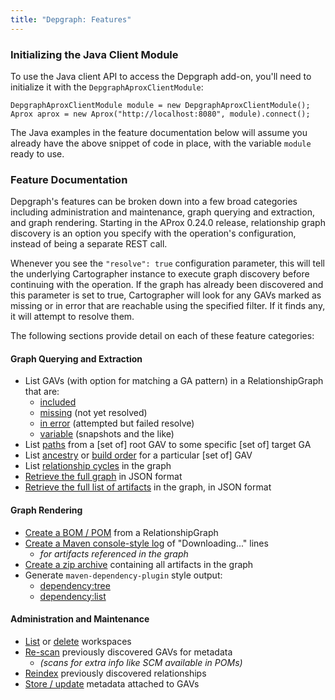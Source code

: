 ```yaml
---
title: "Depgraph: Features"
---
```


### Initializing the Java Client Module

To use the Java client API to access the Depgraph add-on, you'll need to initialize it with the `DepgraphAproxClientModule`:

    DepgraphAproxClientModule module = new DepgraphAproxClientModule();
    Aprox aprox = new Aprox("http://localhost:8080", module).connect();

The Java examples in the feature documentation below will assume you already have the above snippet of code in place, with the variable `module` ready to use.

### Feature Documentation

Depgraph's features can be broken down into a few broad categories including administration and maintenance, graph querying and extraction, and graph rendering. Starting in the AProx 0.24.0 release, relationship graph discovery is an option you specify with the operation's configuration, instead of being a separate REST call. 

Whenever you see the `"resolve": true` configuration parameter, this will tell the underlying Cartographer instance to execute graph discovery before continuing with the operation. If the graph has already been discovered and this parameter is set to true, Cartographer will look for any GAVs marked as missing or in error that are reachable using the specified filter. If it finds any, it will attempt to resolve them.

The following sections provide detail on each of these feature categories:

#### Graph Querying and Extraction
<a name="query"></a>

* List GAVs (with option for matching a GA pattern) in a RelationshipGraph that are:
  * [included](features/list-included-gavs.html)
  * [missing](features/list-missing-gavs.html) (not yet resolved)
  * [in error](features/list-gavs-with-errors.html) (attempted but failed resolve)
  * [variable](features/list-variable-gavs.html) (snapshots and the like)
* List [paths](features/list-paths.html) from a [set of] root GAV to some specific [set of] target GA
* List [ancestry](features/list-ancestry.html) or [build order](build-order.html) for a particular [set of] GAV
* List [relationship cycles](features/list-cycles.html) in the graph
* [Retrieve the full graph](features/graph-export.html) in JSON format
* [Retrieve the full list of artifacts](features/list-artifacts.html) in the graph, in JSON format

#### Graph Rendering
<a name="render"></a>

* [Create a BOM / POM](features/pom-generation.html) from a RelationshipGraph
* [Create a Maven console-style log](features/downlog.html) of "Downloading..." lines
  * *for artifacts referenced in the graph*
* [Create a zip archive](features/repo-zip.html) containing all artifacts in the graph
* Generate `maven-dependency-plugin` style output:
  * [dependency:tree](features/dep-tree.html)
  * [dependency:list](features/dep-list.html)

#### Administration and Maintenance
<a name="admin"></a>

* [List](features/list-workspaces.html) or [delete](features/delete-workspace.html) workspaces
* [Re-scan](features/rescan-metadata.html) previously discovered GAVs for metadata
  * *(scans for extra info like SCM available in POMs)*
* [Reindex](features/reindex-graph.html) previously discovered relationships
* [Store / update](features/store-update-metadata.html) metadata attached to GAVs
